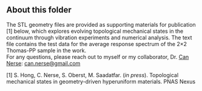 ## About this folder

The STL geometry files are provided as supporting materials for publication [1] below, which explores evolving topological mechanical states in the continuum through vibration experiments and numerical analysis.
The text file contains the test data for the average response spectrum of the 2$\times$2 Thomas-PP sample in the work.  
For any questions, please reach out to myself or my collaborator, Dr. [Can Nerse](https://scholar.google.co.kr/citations?user=D-5zkhAAAAAJ&hl=en): can.nerse@gmail.com

[1] S. Hong, C. Nerse, S. Oberst, M. Saadatfar. (*in press*). Topological mechanical states in geometry-driven hyperuniform materials. PNAS Nexus
